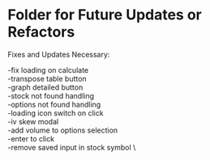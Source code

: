 # Folder for Future Updates or Refactors 

Fixes and Updates Necessary:

-fix loading on calculate \
-transpose table button \
-graph detailed button \
-stock not found handling \
-options not found handling \
-loading icon switch on click \
-iv skew modal \
-add volume to options selection \
-enter to click \
-remove saved input in stock symbol \


